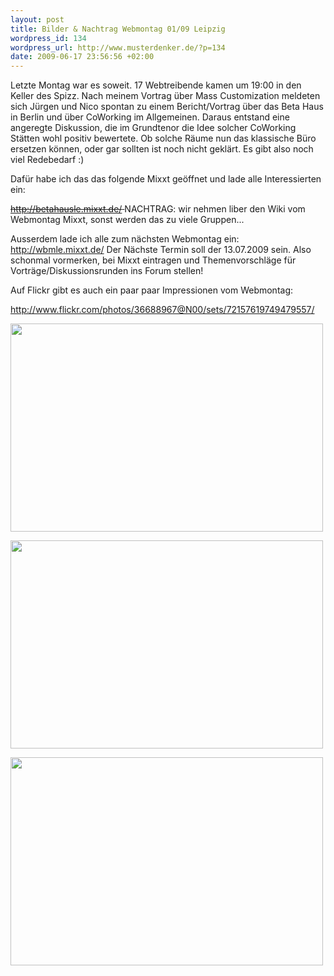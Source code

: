 ```yaml
--- 
layout: post
title: Bilder & Nachtrag Webmontag 01/09 Leipzig
wordpress_id: 134
wordpress_url: http://www.musterdenker.de/?p=134
date: 2009-06-17 23:56:56 +02:00
---
```

Letzte Montag war es soweit.
17 Webtreibende kamen um 19:00 in den Keller des Spizz.
Nach meinem Vortrag über Mass Customization meldeten sich Jürgen und Nico spontan zu einem Bericht/Vortrag über das Beta Haus in Berlin und über CoWorking im Allgemeinen. Daraus entstand eine angeregte Diskussion, die im Grundtenor die Idee solcher CoWorking Stätten wohl positiv bewertete. Ob solche Räume nun das klassische Büro ersetzen können, oder gar sollten ist noch nicht geklärt. Es gibt also noch viel Redebedarf :)

Dafür habe ich das das folgende Mixxt geöffnet und lade alle Interessierten ein:

<span style="text-decoration: line-through;">http://betahausle.mixxt.de/ </span>NACHTRAG: wir nehmen liber den Wiki vom Webmontag Mixxt, sonst werden das zu viele Gruppen...

Ausserdem lade ich alle zum nächsten Webmontag ein:
<a href="http://wbmle.mixxt.de/" target="_blank">http://wbmle.mixxt.de/</a>
Der Nächste Termin soll der 13.07.2009 sein. Also schonmal vormerken, bei Mixxt eintragen und Themenvorschläge für Vorträge/Diskussionsrunden ins Forum stellen!

Auf Flickr gibt es auch ein paar paar Impressionen vom Webmontag:

<a href="http://www.flickr.com/photos/36688967@N00/sets/72157619749479557/">http://www.flickr.com/photos/36688967@N00/sets/72157619749479557/</a>

<a href="http://www.flickr.com/photos/36688967@N00/3633436540/in/set-72157619749479557/"><img class="alignnone" title="Webmontag Leipzig 01/09" src="http://farm3.static.flickr.com/2456/3633436540_525077f717.jpg?v=0" alt="" width="500" height="333" /></a>

<a href="http://www.flickr.com/photos/36688967@N00/3633432896/in/set-72157619749479557/"><img class="alignnone" title="Webmontag Leipzig 01/09" src="http://farm3.static.flickr.com/2448/3633432896_2e3c28a62a.jpg?v=0" alt="" width="500" height="333" /></a>

<a href="http://www.flickr.com/photos/36688967@N00/3633432402/in/set-72157619749479557/"><img class="alignnone" title="Webmontag Leipzig 01/09" src="http://farm3.static.flickr.com/2452/3633432402_92f90d807f.jpg?v=0" alt="" width="500" height="333" /></a>
